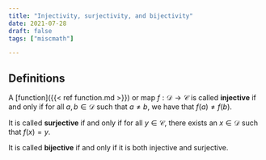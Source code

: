 ```yaml
---
title: "Injectivity, surjectivity, and bijectivity"
date: 2021-07-28
draft: false
tags: ["miscmath"]

---
```


## Definitions
A [function]({{< ref function.md >}}) or map $f: \mathcal{D} \to \mathcal{C}$ is called **injective** if and  only if for all $a,b \in \mathcal{D}$ such that $a \neq b$, we have that $f(a) \neq f(b)$.

It is called **surjective** if and only if for all $y \in \mathcal{C}$, there exists an $x \in \mathcal{D}$  such that $f(x) = y$. 

It is called **bijective** if and only if it is both injective and surjective.